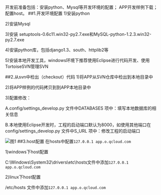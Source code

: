 开发前准备包括：安装python、Mysql等开发环境的配置； APP开发样例下载；配置host。
##1.开发环境配置
1)安装python

2)安装Mysql

3)安装 setuptools-0.6c11.win32-py2.7.exe和MySQL-python-1.2.3.win32-py2.7.exe

4)安装python库，包括django1.3、south、httplib2等

5)安装本地开发工具，windows环境下推荐使用Eclipse进行代码开发、使用TortoiseSVN管理SVN

##2.从svn中检出（checkout）代码
1)将APP从SVN仓库中检出到本地目录中

2)将APP样例的代码拷贝到到APP本地目录中

3)配置修改：

A.config/settings_develop.py 文件中DATABASES 项中：填写本地数据库的相关信息

B.本地使用Eclipse开发时，工程的启动端口默认为8000，如使用其他端口在config/settings_develop.py 文件中S_URL 项中：修改工程的启动端口

![图1](http://imgcache.tce.fsphere.cn/image/mccdn.qcloud.com/img562079eb430d6.png)
##3.host配置
在hosts中配置```127.0.0.1 app.o.qcloud.com```

1)windows下host配置

C:\Windows\System32\drivers\etc\hosts文件中添加```127.0.0.1 app.o.qcloud.com```

2)linux下host配置

/etc/hosts 文件中添加```127.0.0.1 app.o.qcloud.com```
